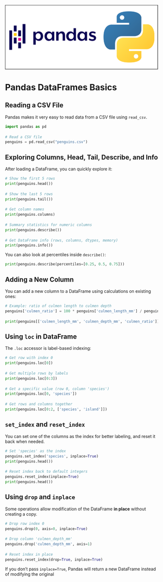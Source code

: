 <img src="images/pandas.png" />

# Pandas DataFrames Basics

## Reading a CSV File

Pandas makes it very easy to read data from a CSV file using `read_csv`.

```python
import pandas as pd

# Read a CSV file
penguins = pd.read_csv("penguins.csv")
```

## Exploring Columns, Head, Tail, Describe, and Info

After loading a DataFrame, you can quickly explore it:

```python
# Show the first 5 rows
print(penguins.head())

# Show the last 5 rows
print(penguins.tail())

# Get column names
print(penguins.columns)

# Summary statistics for numeric columns
print(penguins.describe())

# Get DataFrame info (rows, columns, dtypes, memory)
print(penguins.info())
```

You can also look at percentiles inside `describe()`:

```python
print(penguins.describe(percentiles=[0.25, 0.5, 0.75]))
```

## Adding a New Column

You can add a new column to a DataFrame using calculations on existing ones:

```python
# Example: ratio of culmen length to culmen depth
penguins['culmen_ratio'] = 100 * penguins['culmen_length_mm'] / penguins['culmen_depth_mm']

print(penguins[['culmen_length_mm', 'culmen_depth_mm', 'culmen_ratio']].head())
```

## Using `loc` in DataFrame

The `.loc` accessor is label-based indexing:

```python
# Get row with index 0
print(penguins.loc[0])

# Get multiple rows by labels
print(penguins.loc[0:3])

# Get a specific value (row 0, column 'species')
print(penguins.loc[0, 'species'])

# Get rows and columns together
print(penguins.loc[0:2, ['species', 'island']])
```

## `set_index` and `reset_index`

You can set one of the columns as the index for better labeling, and reset it back when needed.

```python
# Set 'species' as the index
penguins.set_index('species', inplace=True)
print(penguins.head())

# Reset index back to default integers
penguins.reset_index(inplace=True)
print(penguins.head())
```

## Using `drop` and `inplace`

Some operations allow modification of the DataFrame **in place** without creating a copy.

```python
# Drop row index 0
penguins.drop(0, axis=0, inplace=True)

# Drop column 'culmen_depth_mm'
penguins.drop('culmen_depth_mm', axis=1)

# Reset index in place
penguins.reset_index(drop=True, inplace=True)
```

If you don’t pass `inplace=True`, Pandas will return a new DataFrame instead of modifying the original

